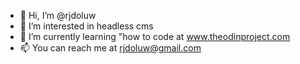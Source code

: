 - 👋 Hi, I’m @rjdoluw
- 👀 I’m interested in headless cms
- 🌱 I’m currently learning "how to code at www.theodinproject.com
- 📫 You can reach me at rjdoluw@gmail.com

<!---
rjdoluw/rjdoluw is a ✨ special ✨ repository because its `README.md` (this file) appears on your GitHub profile.
You can click the Preview link to take a look at your changes.
--->
